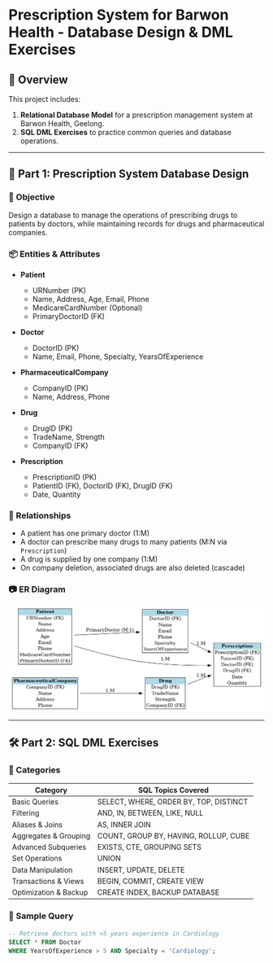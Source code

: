 # Prescription System for Barwon Health - Database Design & DML Exercises

## 📁 Overview

This project includes:

1. **Relational Database Model** for a prescription management system at Barwon Health, Geelong.
2. **SQL DML Exercises** to practice common queries and database operations.

---

## 🏥 Part 1: Prescription System Database Design

### 🎯 Objective
Design a database to manage the operations of prescribing drugs to patients by doctors, while maintaining records for drugs and pharmaceutical companies.

### 📦 Entities & Attributes

- **Patient**
  - URNumber (PK)
  - Name, Address, Age, Email, Phone
  - MedicareCardNumber (Optional)
  - PrimaryDoctorID (FK)

- **Doctor**
  - DoctorID (PK)
  - Name, Email, Phone, Specialty, YearsOfExperience

- **PharmaceuticalCompany**
  - CompanyID (PK)
  - Name, Address, Phone

- **Drug**
  - DrugID (PK)
  - TradeName, Strength
  - CompanyID (FK)

- **Prescription**
  - PrescriptionID (PK)
  - PatientID (FK), DoctorID (FK), DrugID (FK)
  - Date, Quantity

### 🔁 Relationships

- A patient has one primary doctor (1:M)
- A doctor can prescribe many drugs to many patients (M:N via `Prescription`)
- A drug is supplied by one company (1:M)
- On company deletion, associated drugs are also deleted (cascade)

### 📷 ER Diagram

![ER Diagram](ERD_Prescription_System.png)

---

## 🛠️ Part 2: SQL DML Exercises

### 📘 Categories

| Category               | SQL Topics Covered |
|------------------------|--------------------|
| Basic Queries          | SELECT, WHERE, ORDER BY, TOP, DISTINCT |
| Filtering              | AND, IN, BETWEEN, LIKE, NULL |
| Aliases & Joins        | AS, INNER JOIN     |
| Aggregates & Grouping  | COUNT, GROUP BY, HAVING, ROLLUP, CUBE |
| Advanced Subqueries    | EXISTS, CTE, GROUPING SETS |
| Set Operations         | UNION              |
| Data Manipulation      | INSERT, UPDATE, DELETE |
| Transactions & Views   | BEGIN, COMMIT, CREATE VIEW |
| Optimization & Backup  | CREATE INDEX, BACKUP DATABASE |

### 🧪 Sample Query

```sql
-- Retrieve doctors with >5 years experience in Cardiology
SELECT * FROM Doctor
WHERE YearsOfExperience > 5 AND Specialty = 'Cardiology';
```
